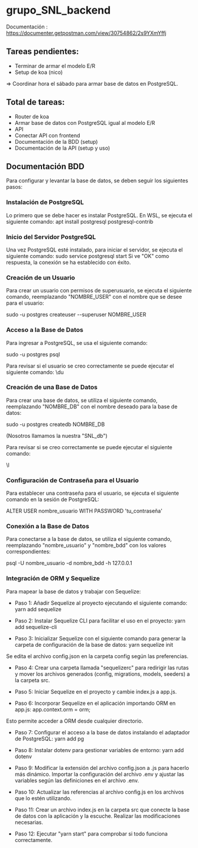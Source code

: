 # grupo_SNL_backend

Documentación : https://documenter.getpostman.com/view/30754862/2s9YXmYffj

## Tareas pendientes:

- Terminar de armar el modelo E/R
- Setup de koa (nico)

=> Coordinar hora el sábado para armar base de datos en PostgreSQL.

## Total de tareas:
- Router de koa
- Armar base de datos con PostgreSQL igual al modelo E/R
- API
- Conectar API con frontend
- Documentación de la BDD (setup)
- Documentación de la API (setup y uso)


## Documentación BDD
Para configurar y levantar la base de datos, se deben seguir los siguientes pasos:

### Instalación de PostgreSQL

Lo primero que se debe hacer es instalar PostgreSQL. En WSL, se ejecuta el siguiente comando:
apt install postgresql postgresql-contrib

### Inicio del Servidor PostgreSQL

Una vez PostgreSQL esté instalado, para iniciar el servidor, se ejecuta el siguiente comando:
sudo service postgresql start
Si ve "OK" como respuesta, la conexión se ha establecido con éxito.

### Creación de un Usuario

Para crear un usuario con permisos de superusuario, se ejecuta el siguiente comando, reemplazando "NOMBRE_USER" con el nombre que se desee para el usuario:

sudo -u postgres createuser --superuser NOMBRE_USER

### Acceso a la Base de Datos

Para ingresar a PostgreSQL, se usa el siguiente comando:

sudo -u postgres psql

Para revisar si el usuario se creo correctamente se puede ejecutar el siguiente comando:
\du

### Creación de una Base de Datos

Para crear una base de datos, se utiliza el siguiente comando, reemplazando "NOMBRE_DB" con el nombre deseado para la base de datos:

sudo -u postgres createdb NOMBRE_DB

(Nosotros llamamos la nuestra "SNL_db")

Para revisar si se creo correctamente se puede ejecutar el siguiente comando:

\l

### Configuración de Contraseña para el Usuario

Para establecer una contraseña para el usuario, se ejecuta el siguiente comando en la sesión de PostgreSQL:

ALTER USER nombre_usuario WITH PASSWORD 'tu_contraseña'

### Conexión a la Base de Datos

Para conectarse a la base de datos, se utiliza el siguiente comando, reemplazando "nombre_usuario" y "nombre_bdd" con los valores correspondientes:

psql -U nombre_usuario -d nombre_bdd -h 127.0.0.1

### Integración de ORM y Sequelize

Para mapear la base de datos y trabajar con Sequelize:

- Paso 1: Añadir Sequelize al proyecto ejecutando el siguiente comando:
        yarn add sequelize

- Paso 2: Instalar Sequelize CLI para facilitar el uso en el proyecto:
        yarn add sequelize-cli

- Paso 3: Inicializar Sequelize con el siguiente comando para generar la carpeta de configuración de la base de datos:
        yarn sequelize init

Se edita el archivo config.json en la carpeta config según las preferencias.

- Paso 4: Crear una carpeta llamada "sequelizerc" para redirigir las rutas y mover los archivos generados (config, migrations, models, seeders) a la carpeta src.

- Paso 5: Iniciar Sequelize en el proyecto y cambie index.js a app.js.

- Paso 6: Incorporar Sequelize en el aplicación importando ORM en app.js:
        app.context.orm = orm;

Esto permite acceder a ORM desde cualquier directorio.

- Paso 7: Configurar el acceso a la base de datos instalando el adaptador de PostgreSQL:
        yarn add pg

- Paso 8: Instalar dotenv para gestionar variables de entorno:
        yarn add dotenv

- Paso 9: Modificar la extensión del archivo config.json a .js para hacerlo más dinámico. Importar la configuración del archivo .env y ajustar las variables según las definiciones en el archivo .env.

- Paso 10: Actualizar las referencias al archivo config.js en los archivos que lo estén utilizando.

- Paso 11: Crear un archivo index.js en la carpeta src que conecte la base de datos con la aplicación y la escuche. Realizar las modificaciones necesarias.

- Paso 12: Ejecutar "yarn start" para comprobar si todo funciona correctamente.

